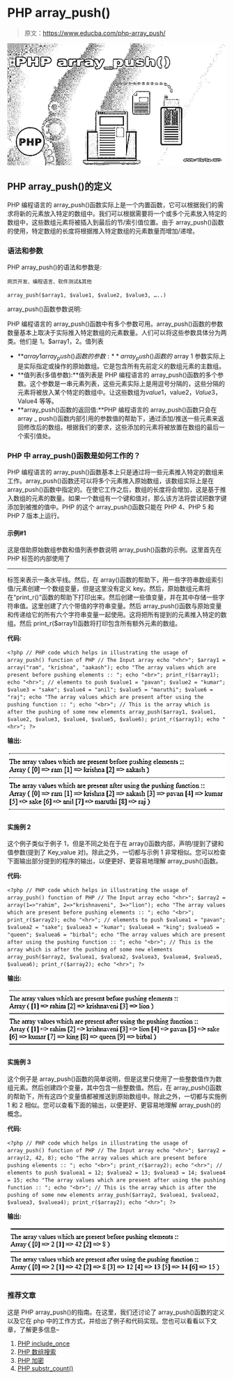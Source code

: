 # PHP array_push()

> 原文：<https://www.educba.com/php-array_push/>

![PHP array_push()](img/3d5f71ed8a1061356a63607057bd8ffd.png)



## PHP array_push()的定义

PHP 编程语言的 array_push()函数实际上是一个内置函数，它可以根据我们的需求将新的元素放入特定的数组中。我们可以根据需要将一个或多个元素放入特定的数组中，这些数组元素将被插入到最后的节/索引值位置。由于 array_push()函数的使用，特定数组的长度将根据推入特定数组的元素数量而增加/递增。

### 语法和参数

PHP array_push()的语法和参数是:

<small>网页开发、编程语言、软件测试&其他</small>

`array_push($array1, $value1, $value2, $value3, …..)`

array_push()函数参数说明:

PHP 编程语言的 array_push()函数中有多个参数可用。array_push()函数的参数数量基本上取决于实际推入特定数组的元素数量。人们可以将这些参数具体分为两类。他们是 1。$array1，2。值列表

*   **$array1 array _ push()函数的参数:**array _ push()函数的$ array 1 参数实际上是实际指定或操作的原始数组。它是包含所有先前定义的数组元素的主数组。
*   **值列表(多值参数):**值列表是 PHP 编程语言的 array_push()函数的多个参数。这个参数是一串元素列表，这些元素实际上是用逗号分隔的，这些分隔的元素将被放入某个特定的数组中。让这些数组为$value1，$value2，$Value3，$Value4 等等。
*   **array_push()函数的返回值:**PHP 编程语言的 array_push()函数只会在 array _ push()函数内部引用的参数值的帮助下，通过添加/推送一些元素来返回修改后的数组。根据我们的要求，这些添加的元素将被放置在数组的最后一个索引值处。

### PHP 中 array_push()函数是如何工作的？

PHP 编程语言的 array_push()函数基本上只是通过将一些元素推入特定的数组来工作。array_push()函数还可以将多个元素推入原始数组，该数组实际上是在 array_push()函数中指定的。在使它工作之后，数组的长度将会增加，这是基于推入数组的元素的数量。如果一个数组有一个键和值对，那么该方法将尝试把数字键添加到被推的值中。PHP 的这个 array_push()函数只能在 PHP 4、PHP 5 和 PHP 7 版本上运行。

#### 示例#1

这是借助原始数组参数和值列表参数说明 array_push()函数的示例。这里首先在 PHP 标签的内部使用了

* * *

标签来表示一条水平线。然后，在 array()函数的帮助下，用一些字符串数组索引值/元素创建一个数组变量，但是这里没有定义 key。然后，原始数组元素将在“print_r()”函数的帮助下打印出来。然后创建一些值变量，并在其中存储一些字符串值。这里创建了六个带值的字符串变量。然后 array_push()函数与原始变量和传递给它的所有六个字符串变量一起使用。这将把所有提到的元素推入特定的数组。然后 print_r($array1)函数将打印包含所有额外元素的数组。

**代码:**

`<?php
// PHP code which helps in illustrating the usage of array_push() function of PHP
// The Input array
echo "<hr>";
$array1 = array("ram", "krishna", "aakash");
echo "The array values which are present before pushing elements :: ";
echo "<br>";
print_r($array1);
echo "<hr>";
// elements to push
$value1 = "pavan";
$value2 = "kumar";
$value3 = "sake";
$value4 = "anil";
$value5 = "maruthi";
$value6 = "raj";
echo "The array values which are present after using the pushing function :: ";
echo "<br>";
// This is the array which is after the pushing of some new elements
array_push($array1, $value1, $value2, $value3, $value4, $value5, $value6);
print_r($array1);
echo "<hr>";
?>`

**输出:**

![PHP array_push()-1.1](img/bd942e51e53bb3d7c04089e4937b3c83.png)



#### 实施例 2

这个例子类似于例子 1，但是不同之处在于在 array()函数内部，声明/提到了键和值参数(提到了 Key_value 对)。除此之外，一切都与示例 1 非常相似。您可以检查下面输出部分提到的程序的输出，以便更好、更容易地理解 array_push()函数。

**代码:**

`<?php
// PHP code which helps in illustrating the usage of array_push() function of PHP
// The Input array
echo "<hr>";
$array2 = array(1=>"rahim", 2=>"krishnaveni", 3=>"lion");
echo "The array values which are present before pushing elements :: ";
echo "<br>";
print_r($array2);
echo "<hr>";
// elements to push
$valuea1 = "pavan";
$valuea2 = "sake";
$valuea3 = "kumar";
$valuea4 = "king";
$valuea5 = "queen";
$valuea6 = "birbal";
echo "The array values which are present after using the pushing function :: ";
echo "<br>";
// This is the array which is after the pushing of some new elements
array_push($array2, $valuea1, $valuea2, $valuea3, $valuea4, $valuea5, $valuea6);
print_r($array2);
echo "<hr>";
?>`

**输出:**

![PHP array_push()-1.2](img/f7245e0ea9bfbc29d9865ccfc9bce564.png)



#### 实施例 3

这个例子是 array_push()函数的简单说明，但是这里只使用了一些整数值作为数组元素。然后创建四个变量，其中包含一些整数值。然后，在 array_push()函数的帮助下，所有这四个变量值都被推送到原始数组中。除此之外，一切都与实施例 1 和 2 相似。您可以查看下面的输出，以便更好、更容易地理解 array_push()的概念。

**代码:**

`<?php
// PHP code which helps in illustrating the usage of array_push() function of PHP
// The Input array
echo "<hr>";
$array2 = array(2, 42, 8);
echo "The array values which are present before pushing elements :: ";
echo "<br>";
print_r($array2);
echo "<hr>";
// elements to push
$valuea1 = 12;
$valuea2 = 13;
$valuea3 = 14;
$valuea4 = 15;
echo "The array values which are present after using the pushing function :: ";
echo "<br>";
// This is the array which is after the pushing of some new elements
array_push($array2, $valuea1, $valuea2, $valuea3, $valuea4);
print_r($array2);
echo "<hr>";
?>`

**输出:**

![PHP array_push()-1.3](img/d5ed4b833857736bd156484bd1834eb2.png)



### 推荐文章

这是 PHP array_push()的指南。在这里，我们还讨论了 array_push()函数的定义以及它在 php 中的工作方式，并给出了例子和代码实现。您也可以看看以下文章，了解更多信息–

1.  [PHP include_once](https://www.educba.com/php-include_once/)
2.  [PHP 数组搜索](https://www.educba.com/php-array-search/)
3.  [PHP 加密](https://www.educba.com/php-encryption/)
4.  [PHP substr_count()](https://www.educba.com/php-substr_count/)





